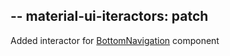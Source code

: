 --
material-ui-iteractors: patch
--
Added interactor for [BottomNavigation](https://material-ui.com/components/bottom-navigation/) component
